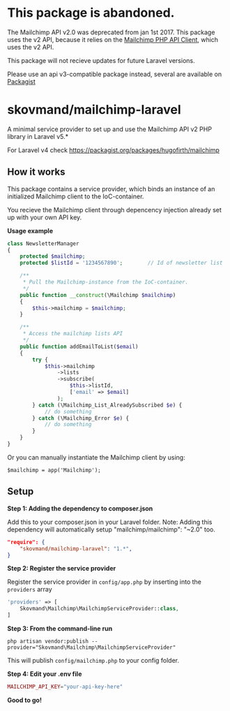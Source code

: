 # This package is abandoned.

The Mailchimp API v2.0 was deprecated from jan 1st 2017. This package uses the v2 API, because it relies on the [Mailchimp PHP API Client](https://bitbucket.org/mailchimp/mailchimp-api-php.git), which uses the v2 API.

This package will not recieve updates for future Laravel versions. 

Please use an api v3-compatible package instead, several are available on [Packagist](https://packagist.org/)


# skovmand/mailchimp-laravel
A minimal service provider to set up and use the Mailchimp API v2 PHP library in Laravel v5.*

For Laravel v4 check https://packagist.org/packages/hugofirth/mailchimp


## How it works
This package contains a service provider, which binds an instance of an initialized Mailchimp client to the IoC-container.

You recieve the Mailchimp client through depencency injection already set up with your own API key.


**Usage example**

```php
class NewsletterManager
{
	protected $mailchimp;
	protected $listId = '1234567890';        // Id of newsletter list

	/**
	 * Pull the Mailchimp-instance from the IoC-container.
	 */
	public function __construct(\Mailchimp $mailchimp)
	{
		$this->mailchimp = $mailchimp;
	}

	/**
	 * Access the mailchimp lists API
	 */
	public function addEmailToList($email)
	{
		try {
			$this->mailchimp
				->lists
				->subscribe(
					$this->listId,
					['email' => $email]
				);
        } catch (\Mailchimp_List_AlreadySubscribed $e) {
        	// do something
        } catch (\Mailchimp_Error $e) {
        	// do something
        }
	}
}

```

Or you can manually instantiate the Mailchimp client by using:

```$mailchimp = app('Mailchimp');```


## Setup
**Step 1: Adding the dependency to composer.json**

Add this to your composer.json in your Laravel folder.
Note: Adding this dependency will automatically setup "mailchimp/mailchimp": "~2.0" too.

```json
"require": {
    "skovmand/mailchimp-laravel": "1.*",
}
```

**Step 2: Register the service provider**

Register the service provider in ```config/app.php``` by inserting into the ```providers``` array

```php
'providers' => [
	Skovmand\Mailchimp\MailchimpServiceProvider::class,
]
```

**Step 3: From the command-line run**

```
php artisan vendor:publish --provider="Skovmand\Mailchimp\MailchimpServiceProvider"
```

This will publish ```config/mailchimp.php``` to your config folder.

**Step 4: Edit your .env file**

```php
MAILCHIMP_API_KEY="your-api-key-here"
```

**Good to go!**
